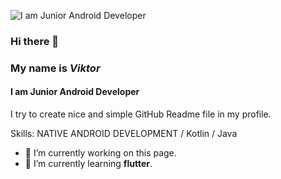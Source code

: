 ![I am Junior Android Developer](https://arturssmirnovs.github.io/github-profile-readme-generator/images/banner.png)

### Hi there 👋

### My name is *Viktor*
#### I am Junior Android Developer


I try to create nice and simple GitHub Readme file in my profile.

Skills: NATIVE ANDROID DEVELOPMENT / Kotlin / Java

- 🔭 I’m currently working on this page. 
- 🌱 I’m currently learning **flutter**.


<!--
**viktor-st-spb/viktor-st-spb** is a ✨ _special_ ✨ repository because its `README.md` (this file) appears on your GitHub profile.

Here are some ideas to get you started:

- 🔭 I’m currently working on ...
- 🌱 I’m currently learning ...
- 👯 I’m looking to collaborate on ...
- 🤔 I’m looking for help with ...
- 💬 Ask me about ...
- 📫 How to reach me: ...
- 😄 Pronouns: ...
- ⚡ Fun fact: ...
-->

